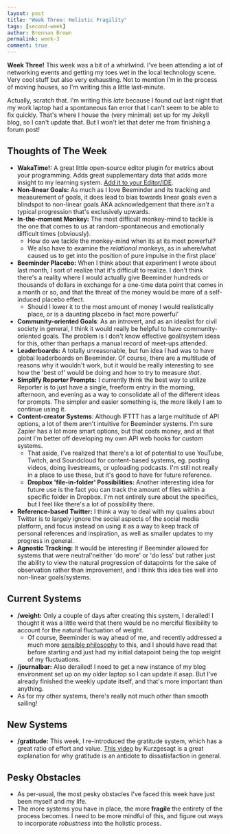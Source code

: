 ```yaml
---
layout: post
title: "Week Three: Holistic Fragility"
tags: [second-week]
author: Brennan Brown
permalink: week-3
comment: true
---
```



**Week Three!** This week was a bit of a whirlwind. I've been attending a lot of networking events and getting my toes wet in the local technology scene. Very cool stuff but also very exhausting. Not to mention I'm in the process of moving houses, so I'm writing this a little last-minute.

Actually, scratch that. I'm writing this *late* because I found out last night that my work laptop had a spontaneous fan error that I can't seem to be able to fix quickly. That's where I house the (very minimal) set up for my Jekyll blog, so I can't update that. But I won't let that deter me from finishing a forum post!

## Thoughts of The Week

* **WakaTime!:** A great little open-source editor plugin for metrics about your programming. Adds great supplementary data that adds more insight to my learning system. [Add it to your Editor/IDE](https://wakatime.com).
* **Non-linear Goals:** As much as I love Beeminder and its tracking and measurement of goals, it does lead to bias towards linear goals even a blindspot to non-linear goals AKA acknowledgement that there *isn't* a typical progression that's exclusively upwards.
* **In-the-moment Monkey:** The most difficult monkey-mind to tackle is the one that comes to us at random-spontaneous and emotionally difficult times (obviously).
    - How do we tackle the monkey-mind when its at its most powerful?
    - We also have to examine the *relational* monkeys, as in where/what caused us to get into the position of pure impulse in the first place'
* **Beeminder Placebo:** When I think about that experiment I wrote about last month, I sort of realize that it's difficult to realize. I don't think there's a reality where I would actually give Beeminder hundreds or thousands of dollars in exchange for a one-time data point that comes in a month or so, and that the threat of the money would be more of a self-induced placebo effect.
    - Should I lower it to the most amount of money I would realistically place, or is a daunting placebo in fact more powerful'
* **Community-oriented Goals**: As an introvert, and as an idealist for civil society in general, I think it would really be helpful to have community-oriented goals. The problem is I don't know effective goal/system ideas for this, other than perhaps a manual record of meet-ups attended.
* **Leaderboards:** A totally unreasonable, but fun idea I had was to have global leaderboards on Beeminder. Of course, there are a multitude of reasons why it wouldn't work, but it would be really interesting to see how the 'best of' would be doing and how to try to measure *that*.
* **Simplify Reporter Prompts:** I currently think the best way to utilize Reporter is to just have a single, freeform entry in the morning, afternoon, and evening as a way to consolidate all of the different ideas for prompts. The simpler and easier something is, the more likely I am to continue using it.
* **Content-creator Systems**: Although IFTTT has a large multitude of API options, a lot of them aren't intuitive for Beeminder systems. I'm sure Zapier has a lot more smart options, but that costs money, and at that point I'm better off developing my own API web hooks for custom systems.
    - That aside, I've realized that there's a lot of potential to use YouTube, Twitch, and Soundcloud for content-based systems, eg. posting videos, doing livestreams, or uploading podcasts. I'm still not really in a place to use these, but it's good to have for future reference.
    - **Dropbox 'file-in-folder' Possibilities:** Another interesting idea for future use is the fact you can track the amount of files within a specific folder in Dropbox. I'm not entirely sure about the specifics, but I feel like there's a lot of possibility there.
* **Reference-based Twitter:** I think a way to deal with my qualms about Twitter is to largely ignore the social aspects of the social media platform, and focus instead on using it as a way to keep track of personal references and inspiration, as well as smaller updates to my progress in general.
* **Agnostic Tracking:** It would be interesting if Beeminder allowed for systems that were neutral'neither 'do more' or 'do less' but rather just the ability to view the natural progression of datapoints for the sake of observation rather than improvement, and I think this idea ties well into non-linear goals/systems.

## Current Systems

* **/weight:** Only a couple of days after creating this system, I derailed! I thought it was a little weird that there would be no merciful flexibility to account for the natural fluctuation of weight.
    - Of course, Beeminder is way ahead of me, and recently addressed a much more [sensible philosophy](https://blog.beeminder.com/autowide/) to this, and I should have read that before starting and just had my initial datapoint being the top weight of my fluctuations. 
* **/journalbar:** Also derailed! I need to get a new instance of my blog environment set up on my older laptop so I can update it asap.   But I've already finished the weekly update itself, and that's more important than anything.
* As for my other systems, there's really not much other than smooth sailing!

## New Systems

* **/gratitude:** This week, I re-introduced the gratitude system, which has a great ratio of effort and value. [This video](https://youtu.be/WPPPFqsECz0) by Kurzgesagt is a great explanation for why gratitude is an antidote  to dissatisfaction in general. 

## Pesky Obstacles

* As per-usual, the most pesky obstacles I've faced this week have just been myself and my life. 
* The more systems you have in place, the more **fragile** the entirety of the process becomes. I need to be more mindful of this, and figure out ways to incorporate *robustness* into the holistic process. 
